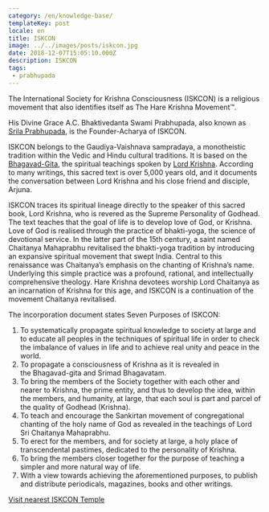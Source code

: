 ```yaml
---
category: /en/knowledge-base/
templateKey: post
locale: en
title: ISKCON
image: ../../images/posts/iskcon.jpg
date: 2018-12-07T15:05:10.000Z
description: ISKCON
tags:
 - prabhupada
---
```


The International Society for Krishna Consciousness (ISKCON) is a religious movement that also identifies itself as The Hare Krishna Movement™.

His Divine Grace A.C. Bhaktivedanta Swami Prabhupada, also known as [Srila Prabhupada](/en/srila-prabhupada), is the Founder-Acharya of ISKCON.

ISKCON belongs to the Gaudiya-Vaishnava sampradaya, a monotheistic tradition within the Vedic and Hindu cultural traditions.
It is based on the [Bhagavad-Gita](/en/bhagavad-gita), the spiritual teachings spoken by [Lord Krishna](/en/krishna). According to many writings, this sacred text is over 5,000 years old, and it documents the conversation between Lord Krishna and his close friend and disciple, Arjuna.

ISKCON traces its spiritual lineage directly to the speaker of this sacred book, Lord Krishna, who is revered as the Supreme Personality of Godhead. The text teaches that the goal of life is to develop love of God, or Krishna. Love of God is realised through the practice of bhakti-yoga, the science of devotional service.
In the latter part of the 15th century, a saint named Chaitanya Mahaprabhu revitalised the bhakti-yoga tradition by introducing an expansive spiritual movement that swept India. Central to this renaissance was Chaitanya’s emphasis on the chanting of Krishna’s name. Underlying this simple practice was a profound, rational, and intellectually comprehensive theology. Hare Krishna devotees worship Lord Chaitanya as an incarnation of Krishna for this age, and ISKCON is a continuation of the movement Chaitanya revitalised.

The incorporation document states Seven Purposes of ISKCON:

1. To systematically propagate spiritual knowledge to society at large and to educate all peoples in the techniques of spiritual life in order to check the imbalance of values in life and to achieve real unity and peace in the world.
2. To propagate a consciousness of Krishna as it is revealed in the Bhagavad-gita and Srimad Bhagavatam.
3. To bring the members of the Society together with each other and nearer to Krishna, the prime entity, and thus to develop the idea, within the members, and humanity, at large, that each soul is part and parcel of the quality of Godhead (Krishna).
4. To teach and encourage the Sankirtan movement of congregational chanting of the holy name of God as revealed in the teachings of Lord Sri Chaitanya Mahaprabhu.
5. To erect for the members, and for society at large, a holy place of transcendental pastimes, dedicated to the personality of Krishna.
6. To bring the members closer together for the purpose of teaching a simpler and more natural way of life.
7. With a view towards achieving the aforementioned purposes, to publish and distribute periodicals, magazines, books and other writings.


[Visit nearest ISKCON Temple](http://centres.iskcon.org)
